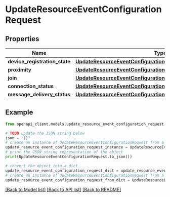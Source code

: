 # UpdateResourceEventConfigurationRequest


## Properties

Name | Type | Description | Notes
------------ | ------------- | ------------- | -------------
**device_registration_state** | [**UpdateResourceEventConfigurationRequestDeviceRegistrationState**](UpdateResourceEventConfigurationRequestDeviceRegistrationState.md) |  | [optional] 
**proximity** | [**UpdateResourceEventConfigurationRequestProximity**](UpdateResourceEventConfigurationRequestProximity.md) |  | [optional] 
**join** | [**UpdateResourceEventConfigurationRequestJoin**](UpdateResourceEventConfigurationRequestJoin.md) |  | [optional] 
**connection_status** | [**UpdateResourceEventConfigurationRequestConnectionStatus**](UpdateResourceEventConfigurationRequestConnectionStatus.md) |  | [optional] 
**message_delivery_status** | [**UpdateResourceEventConfigurationRequestMessageDeliveryStatus**](UpdateResourceEventConfigurationRequestMessageDeliveryStatus.md) |  | [optional] 

## Example

```python
from openapi_client.models.update_resource_event_configuration_request import UpdateResourceEventConfigurationRequest

# TODO update the JSON string below
json = "{}"
# create an instance of UpdateResourceEventConfigurationRequest from a JSON string
update_resource_event_configuration_request_instance = UpdateResourceEventConfigurationRequest.from_json(json)
# print the JSON string representation of the object
print(UpdateResourceEventConfigurationRequest.to_json())

# convert the object into a dict
update_resource_event_configuration_request_dict = update_resource_event_configuration_request_instance.to_dict()
# create an instance of UpdateResourceEventConfigurationRequest from a dict
update_resource_event_configuration_request_from_dict = UpdateResourceEventConfigurationRequest.from_dict(update_resource_event_configuration_request_dict)
```
[[Back to Model list]](../README.md#documentation-for-models) [[Back to API list]](../README.md#documentation-for-api-endpoints) [[Back to README]](../README.md)


